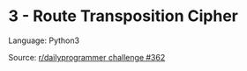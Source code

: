 # 3 - Route Transposition Cipher

Language: Python3

Source: [r/dailyprogrammer challenge #362](https://www.reddit.com/r/dailyprogrammer/comments/8n8tog/20180530_challenge_362_intermediate_route/)
